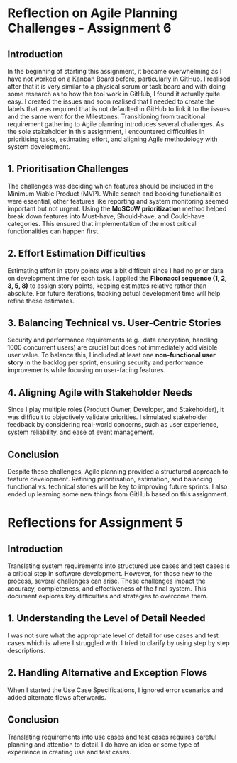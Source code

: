 # Reflection on Agile Planning Challenges - Assignment 6

## Introduction
In the beginning of starting this assignment, it became overwhelming as I have not worked on a Kanban Board before, particularly in GitHub. I realised after that it is very similar to a physical scrum or task board and with doing some research as to how the tool work in GitHub, I found it actually quite easy. I created the issues and soon realised that I needed to create the labels that was required that is not defaulted in GitHub to link it to the issues and the same went for the Milestones. 
Transitioning from traditional requirement gathering to Agile planning introduces several challenges. As the sole stakeholder in this assignment, I encountered difficulties in prioritising tasks, estimating effort, and aligning Agile methodology with system development.

## 1. Prioritisation Challenges
The challenges was deciding which features should be included in the Minimum Viable Product (MVP). While search and booking functionalities were essential, other features like reporting and system monitoring seemed important but not urgent. Using the **MoSCoW prioritization** method helped break down features into Must-have, Should-have, and Could-have categories. This ensured that implementation of the most critical functionalities can happen first. 

## 2. Effort Estimation Difficulties
Estimating effort in story points was a bit difficult since I had no prior data on development time for each task. I applied the **Fibonacci sequence (1, 2, 3, 5, 8)** to assign story points, keeping estimates relative rather than absolute. For future iterations, tracking actual development time will help refine these estimates.


## 3. Balancing Technical vs. User-Centric Stories
Security and performance requirements (e.g., data encryption, handling 1000 concurrent users) are crucial but does not immediately add visible user value. To balance this, I included at least one **non-functional user story** in the backlog per sprint, ensuring security and performance improvements while focusing on user-facing features.

## 4. Aligning Agile with Stakeholder Needs
Since I play multiple roles (Product Owner, Developer, and Stakeholder), it was difficult to objectively validate priorities. I simulated stakeholder feedback by considering real-world concerns, such as user experience, system reliability, and ease of event management.

## Conclusion
Despite these challenges, Agile planning provided a structured approach to feature development. Refining prioritisation, estimation, and balancing functional vs. technical stories will be key to improving future sprints. I also ended up learning some new things from GitHub based on this assignment. 



# Reflections for Assignment 5

## Introduction
Translating system requirements into structured use cases and test cases is a critical step in software development. However, for those new to the process, several challenges can arise. These challenges impact the accuracy, completeness, and effectiveness of the final system. This document explores key difficulties and strategies to overcome them.

## 1. Understanding the Level of Detail Needed
I was not sure what the appropriate level of detail for use cases and test cases which is where I struggled with. I tried to clarify by using step by step descriptions. 

## 2. Handling Alternative and Exception Flows
When I started the Use Case Specifications, I ignored error scenarios and added alternate flows afterwards.

## Conclusion
Translating requirements into use cases and test cases requires careful planning and attention to detail. I do have an idea or some type of experience in creating use and test cases. 

